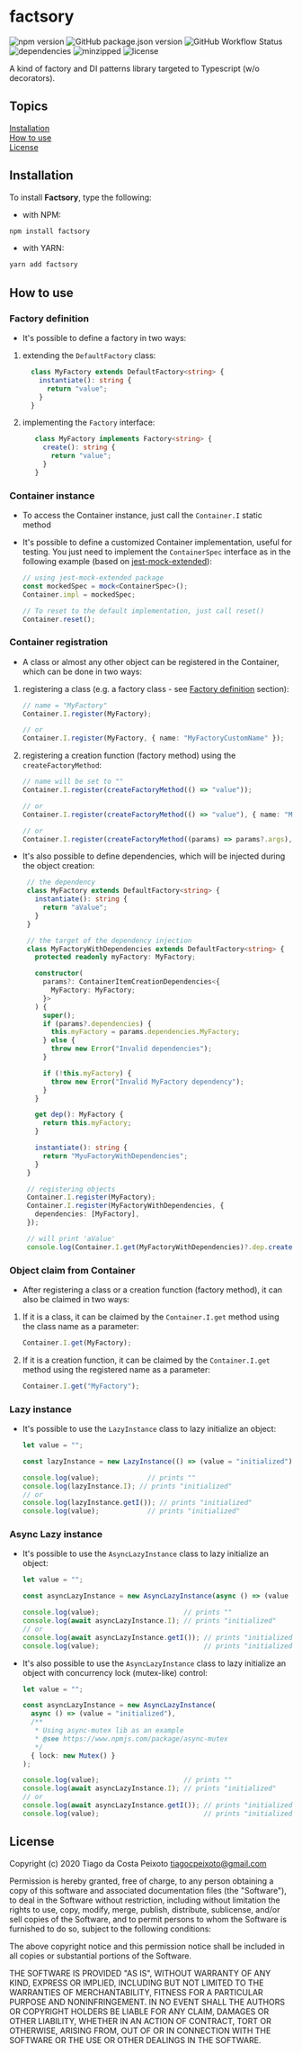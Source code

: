 # factsory

[badge.fury.io]: <> "[![npm version](https://badge.fury.io/js/factsory.svg)](https://badge.fury.io/js/factsory)"
[badge.fury.io]: <> "[![GitHub version](https://badge.fury.io/gh/tiagocpeixoto%2Ffactsory.svg)](https://badge.fury.io/gh/tiagocpeixoto%2Ffactsory)"
[GitHub badge]: <> "![validate](https://github.com/tiagocpeixoto/factsory/workflows/validate/badge.svg)"
![npm version](https://img.shields.io/npm/v/factsory)
![GitHub package.json version](https://img.shields.io/github/package-json/v/tiagocpeixoto/factsory)
![GitHub Workflow Status](https://img.shields.io/github/workflow/status/tiagocpeixoto/factsory/validate)
![dependencies](https://img.shields.io/librariesio/github/tiagocpeixoto/factsory)
![minzipped](https://img.shields.io/bundlephobia/minzip/factsory)
![license](https://img.shields.io/github/license/tiagocpeixoto/factsory)

A kind of factory and DI patterns library targeted to Typescript (w/o decorators).


## Topics

[Installation](#installation)  
[How to use](#how-to-use)  
[License](#license)  


## Installation

To install **Factsory**, type the following:

- with NPM:

``` bash
npm install factsory
```

- with YARN:

``` bash
yarn add factsory
```


## How to use

  
### Factory definition

- It's possible to define a factory in two ways:

1. extending the `DefaultFactory` class:

    ``` ts
      class MyFactory extends DefaultFactory<string> {
        instantiate(): string {
          return "value";
        }
      }
    ```

1. implementing the `Factory` interface:

   ``` ts
      class MyFactory implements Factory<string> {
        create(): string {
          return "value";
        }
      }
   ```


### Container instance

- To access the Container instance, just call the `Container.I` static method

- It's possible to define a customized Container implementation, useful for testing. You just need to implement 
  the `ContainerSpec` interface as in the following example (based on [jest-mock-extended](https://www.npmjs.com/package/jest-mock-extended)):

   ``` ts
   // using jest-mock-extended package
   const mockedSpec = mock<ContainerSpec>();
   Container.impl = mockedSpec;
  
   // To reset to the default implementation, just call reset()
   Container.reset();
   ```


### Container registration

- A class or almost any other object can be registered in the Container, which can be done in two ways:

1. registering a class (e.g. a factory class - see [Factory definition](#factory-definition) section):

   ``` ts
   // name = "MyFactory"
   Container.I.register(MyFactory);
   
   // or
   Container.I.register(MyFactory, { name: "MyFactoryCustomName" });
   ```

1. registering a creation function (factory method) using the ```createFactoryMethod```:

   ``` ts
   // name will be set to ""
   Container.I.register(createFactoryMethod(() => "value"));
   
   // or
   Container.I.register(createFactoryMethod(() => "value"), { name: "MyFactoryWithValue" });
   
   // or
   Container.I.register(createFactoryMethod((params) => params?.args), { name: "MyFactoryWithArgs", args: "value" });
   ```
   
- It's also possible to define dependencies, which will be injected during the object creation:
 
   ``` ts
    // the dependency
    class MyFactory extends DefaultFactory<string> {
      instantiate(): string {
        return "aValue";
      }
    }
  
    // the target of the dependency injection
    class MyFactoryWithDependencies extends DefaultFactory<string> {
      protected readonly myFactory: MyFactory;

      constructor(
        params?: ContainerItemCreationDependencies<{
          MyFactory: MyFactory;
        }>
      ) {
        super();
        if (params?.dependencies) {
          this.myFactory = params.dependencies.MyFactory;
        } else {
          throw new Error("Invalid dependencies");
        }

        if (!this.myFactory) {
          throw new Error("Invalid MyFactory dependency");
        }
      }
  
      get dep(): MyFactory {
        return this.myFactory;
      }

      instantiate(): string {
        return "MyuFactoryWithDependencies";
      }
    }  
  
    // registering objects
    Container.I.register(MyFactory);
    Container.I.register(MyFactoryWithDependencies, {
      dependencies: [MyFactory],
    });
  
    // will print 'aValue'
    console.log(Container.I.get(MyFactoryWithDependencies)?.dep.create());
   ```


### Object claim from Container

- After registering a class or a creation function (factory method), it can also be claimed in two ways: 

1. If it is a class, it can be claimed by the `Container.I.get` method using the class name as a parameter:

   ``` ts
   Container.I.get(MyFactory);
   ```

1. If it is a creation function, it can be claimed by the `Container.I.get` method using the registered name as a parameter:

   ``` ts
   Container.I.get("MyFactory");
   ```


### Lazy instance 

- It's possible to use the `LazyInstance` class to lazy initialize an object:

    ``` ts
    let value = "";

    const lazyInstance = new LazyInstance(() => (value = "initialized"));

    console.log(value);            // prints ""
    console.log(lazyInstance.I); // prints "initialized"
    // or 
    console.log(lazyInstance.getI()); // prints "initialized"
    console.log(value);            // prints "initialized"
    ```


### Async Lazy instance

- It's possible to use the `AsyncLazyInstance` class to lazy initialize an object:

    ``` ts
    let value = "";

    const asyncLazyInstance = new AsyncLazyInstance(async () => (value = "initialized"));

    console.log(value);                     // prints ""
    console.log(await asyncLazyInstance.I); // prints "initialized"
    // or 
    console.log(await asyncLazyInstance.getI()); // prints "initialized"
    console.log(value);                          // prints "initialized"
    ```

- It's also possible to use the `AsyncLazyInstance` class to lazy initialize an object with concurrency lock (mutex-like) control:

    ``` ts
    let value = "";

    const asyncLazyInstance = new AsyncLazyInstance(
      async () => (value = "initialized"),
      /** 
       * Using async-mutex lib as an example 
       * @see https://www.npmjs.com/package/async-mutex
       */
      { lock: new Mutex() }
    );

    console.log(value);                     // prints ""
    console.log(await asyncLazyInstance.I); // prints "initialized"
    // or 
    console.log(await asyncLazyInstance.getI()); // prints "initialized"
    console.log(value);                          // prints "initialized"

## License

Copyright (c) 2020 Tiago da Costa Peixoto <tiagocpeixoto@gmail.com>

Permission is hereby granted, free of charge, to any person obtaining a copy
of this software and associated documentation files (the "Software"), to deal
in the Software without restriction, including without limitation the rights
to use, copy, modify, merge, publish, distribute, sublicense, and/or sell
copies of the Software, and to permit persons to whom the Software is
furnished to do so, subject to the following conditions:

The above copyright notice and this permission notice shall be included in all
copies or substantial portions of the Software.

THE SOFTWARE IS PROVIDED "AS IS", WITHOUT WARRANTY OF ANY KIND, EXPRESS OR
IMPLIED, INCLUDING BUT NOT LIMITED TO THE WARRANTIES OF MERCHANTABILITY,
FITNESS FOR A PARTICULAR PURPOSE AND NONINFRINGEMENT. IN NO EVENT SHALL THE
AUTHORS OR COPYRIGHT HOLDERS BE LIABLE FOR ANY CLAIM, DAMAGES OR OTHER
LIABILITY, WHETHER IN AN ACTION OF CONTRACT, TORT OR OTHERWISE, ARISING FROM,
OUT OF OR IN CONNECTION WITH THE SOFTWARE OR THE USE OR OTHER DEALINGS IN THE
SOFTWARE.



